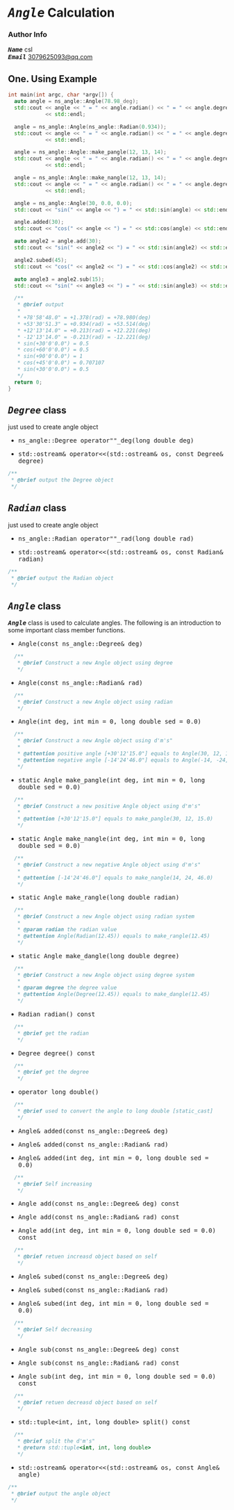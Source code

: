 # <kbd>___Angle___</kbd> Calculation

### Author Info
<kbd>___Name___</kbd>  csl  
<kbd>___Email___</kbd> 3079625093@qq.com

## One. Using Example

```cpp
int main(int argc, char *argv[]) {
  auto angle = ns_angle::Angle(78.98_deg);
  std::cout << angle << " = " << angle.radian() << " = " << angle.degree()
            << std::endl;

  angle = ns_angle::Angle(ns_angle::Radian(0.934));
  std::cout << angle << " = " << angle.radian() << " = " << angle.degree()
            << std::endl;

  angle = ns_angle::Angle::make_pangle(12, 13, 14);
  std::cout << angle << " = " << angle.radian() << " = " << angle.degree()
            << std::endl;

  angle = ns_angle::Angle::make_nangle(12, 13, 14);
  std::cout << angle << " = " << angle.radian() << " = " << angle.degree()
            << std::endl;

  angle = ns_angle::Angle(30, 0.0, 0.0);
  std::cout << "sin(" << angle << ") = " << std::sin(angle) << std::endl;

  angle.added(30);
  std::cout << "cos(" << angle << ") = " << std::cos(angle) << std::endl;

  auto angle2 = angle.add(30);
  std::cout << "sin(" << angle2 << ") = " << std::sin(angle2) << std::endl;

  angle2.subed(45);
  std::cout << "cos(" << angle2 << ") = " << std::cos(angle2) << std::endl;

  auto angle3 = angle2.sub(15);
  std::cout << "sin(" << angle3 << ") = " << std::sin(angle3) << std::endl;

  /**
   * @brief output
   * 
   * +78'58'48.0" = +1.378(rad) = +78.980(deg)
   * +53'30'51.3" = +0.934(rad) = +53.514(deg)
   * +12'13'14.0" = +0.213(rad) = +12.221(deg)
   * -12'13'14.0" = -0.213(rad) = -12.221(deg)
   * sin(+30'0'0.0") = 0.5
   * cos(+60'0'0.0") = 0.5
   * sin(+90'0'0.0") = 1
   * cos(+45'0'0.0") = 0.707107
   * sin(+30'0'0.0") = 0.5
   */
  return 0;
}
```
## <kbd>___Degree___</kbd> class
just used to create angle object

+ <kbd>ns_angle::Degree operator""_deg(long double deg)</kbd>

+ <kbd>std::ostream& operator<<(std::ostream& os, const Degree& degree)</kbd>
```cpp
/**
 * @brief output the Degree object
 */
```
## <kbd>___Radian___</kbd> class
just used to create angle object

+ <kbd>ns_angle::Radian operator""_rad(long double rad)</kbd>

+ <kbd>std::ostream& operator<<(std::ostream& os, const Radian& radian)</kbd>
```cpp
/**
 * @brief output the Radian object
 */
```

## <kbd>___Angle___</kbd> class
<kbd>___Angle___</kbd> class is used to calculate angles. The following is an introduction to some important class member functions.  

+ <kbd>Angle(const ns_angle::Degree& deg)</kbd>
```cpp
  /**
   * @brief Construct a new Angle object using degree
   */
```
+ <kbd>Angle(const ns_angle::Radian& rad)</kbd>
```cpp
  /**
   * @brief Construct a new Angle object using radian
   */
```
+ <kbd>Angle(int deg, int min = 0, long double sed = 0.0)</kbd>
```cpp
  /**
   * @brief Construct a new Angle object using d'm's"
   *
   * @attention positive angle [+30'12'15.0"] equals to Angle(30, 12, 15.0)
   * @attention negative angle [-14'24'46.0"] equals to Angle(-14, -24, -46.0)
   */
```
+ <kbd>static Angle make_pangle(int deg, int min = 0, long double sed = 0.0)</kbd>
```cpp
  /**
   * @brief Construct a new positive Angle object using d'm's"
   *
   * @attention [+30'12'15.0"] equals to make_pangle(30, 12, 15.0)
   */
```
+ <kbd>static Angle make_nangle(int deg, int min = 0, long double sed = 0.0)</kbd>
```cpp
  /**
   * @brief Construct a new negative Angle object using d'm's"
   *
   * @attention [-14'24'46.0"] equals to make_nangle(14, 24, 46.0)
   */
```
+ <kbd>static Angle make_rangle(long double radian)</kbd>
```cpp
  /**
   * @brief Construct a new Angle object using radian system
   *
   * @param radian the radian value
   * @attention Angle(Radian(12.45)) equals to make_rangle(12.45)
   */
```
+ <kbd>static Angle make_dangle(long double degree)</kbd>
```cpp
  /**
   * @brief Construct a new Angle object using degree system
   *
   * @param degree the degree value
   * @attention Angle(Degree(12.45)) equals to make_dangle(12.45)
   */
```
+ <kbd>Radian radian() const</kbd>
```cpp
  /**
   * @brief get the radian
   */
```
+ <kbd>Degree degree() const</kbd>
```cpp
  /**
   * @brief get the degree
   */
```
+ <kbd>operator long double()</kbd>
```cpp
  /**
   * @brief used to convert the angle to long double [static_cast]
   */
```

+ <kbd>Angle& added(const ns_angle::Degree& deg)</kbd>

+ <kbd>Angle& added(const ns_angle::Radian& rad)</kbd>

+ <kbd>Angle& added(int deg, int min = 0, long double sed = 0.0)</kbd>
```cpp
  /**
   * @brief Self increasing
   */
```

+ <kbd>Angle add(const ns_angle::Degree& deg) const</kbd>

+ <kbd>Angle add(const ns_angle::Radian& rad) const</kbd>

+ <kbd>Angle add(int deg, int min = 0, long double sed = 0.0) const</kbd>

```cpp
  /**
   * @brief retuen increasd object based on self
   */
```

+ <kbd>Angle& subed(const ns_angle::Degree& deg)</kbd>

+ <kbd>Angle& subed(const ns_angle::Radian& rad)</kbd>

+ <kbd>Angle& subed(int deg, int min = 0, long double sed = 0.0)</kbd>

```cpp
  /**
   * @brief Self decreasing
   */
```

+ <kbd>Angle sub(const ns_angle::Degree& deg) const</kbd>

+ <kbd>Angle sub(const ns_angle::Radian& rad) const</kbd>

+ <kbd>Angle sub(int deg, int min = 0, long double sed = 0.0) const</kbd>

```cpp
  /**
   * @brief retuen decreasd object based on self
   */
```

+ <kbd>std::tuple<int, int, long double> split() const</kbd>
```cpp
  /**
   * @brief split the d'm's"
   * @return std::tuple<int, int, long double>
   */
```

+ <kbd>std::ostream& operator<<(std::ostream& os, const Angle& angle)</kbd>
```cpp
/**
 * @brief output the angle object
 */
```
